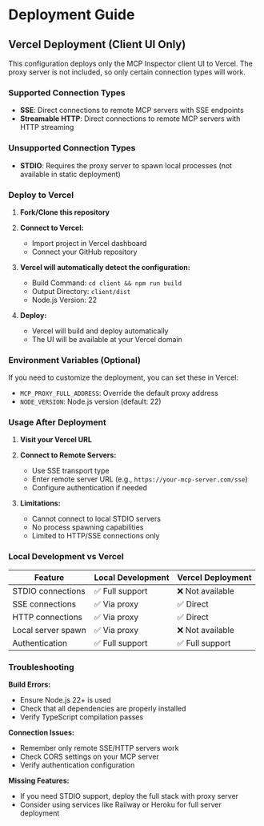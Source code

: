 # Deployment Guide

## Vercel Deployment (Client UI Only)

This configuration deploys only the MCP Inspector client UI to Vercel. The proxy server is not included, so only certain connection types will work.

### Supported Connection Types
- **SSE**: Direct connections to remote MCP servers with SSE endpoints
- **Streamable HTTP**: Direct connections to remote MCP servers with HTTP streaming

### Unsupported Connection Types
- **STDIO**: Requires the proxy server to spawn local processes (not available in static deployment)

### Deploy to Vercel

1. **Fork/Clone this repository**

2. **Connect to Vercel:**
   - Import project in Vercel dashboard
   - Connect your GitHub repository

3. **Vercel will automatically detect the configuration:**
   - Build Command: `cd client && npm run build`
   - Output Directory: `client/dist`
   - Node.js Version: 22

4. **Deploy:**
   - Vercel will build and deploy automatically
   - The UI will be available at your Vercel domain

### Environment Variables (Optional)

If you need to customize the deployment, you can set these in Vercel:

- `MCP_PROXY_FULL_ADDRESS`: Override the default proxy address
- `NODE_VERSION`: Node.js version (default: 22)

### Usage After Deployment

1. **Visit your Vercel URL**
2. **Connect to Remote Servers:**
   - Use SSE transport type
   - Enter remote server URL (e.g., `https://your-mcp-server.com/sse`)
   - Configure authentication if needed

3. **Limitations:**
   - Cannot connect to local STDIO servers
   - No process spawning capabilities
   - Limited to HTTP/SSE connections only

### Local Development vs Vercel

| Feature | Local Development | Vercel Deployment |
|---------|------------------|-------------------|
| STDIO connections | ✅ Full support | ❌ Not available |
| SSE connections | ✅ Via proxy | ✅ Direct |
| HTTP connections | ✅ Via proxy | ✅ Direct |
| Local server spawn | ✅ Via proxy | ❌ Not available |
| Authentication | ✅ Full support | ✅ Full support |

### Troubleshooting

**Build Errors:**
- Ensure Node.js 22+ is used
- Check that all dependencies are properly installed
- Verify TypeScript compilation passes

**Connection Issues:**
- Remember only remote SSE/HTTP servers work
- Check CORS settings on your MCP server
- Verify authentication configuration

**Missing Features:**
- If you need STDIO support, deploy the full stack with proxy server
- Consider using services like Railway or Heroku for full server deployment